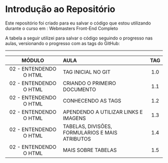 # Introdução ao Repositório
Este repositório foi criado para eu salvar o código que estou utilizando durante o curso em : Webmasters Front-End Completo 



<p>A tabela a seguir utilizei para salvar o código seguindo o progresso nas aulas, versionando o progresso com as tags do GitHub:<p>

----------------------------------------------------------

MÓDULO | AULA | TAG
:---------: | :----- | :---: |
02 - ENTENDENDO O HTML | TAG INICIAL NO GIT| 1.0
02 - ENTENDENDO O HTML | CRIANDO O PRIMEIRO DOCUMENTO  | 1.1
02 - ENTENDENDO O HTML | CONHECENDO AS TAGS | 1.2
02 - ENTENDENDO O HTML | APENDENDO A UTILIZAR LINKS E IMAGENS | 1.3 
02 - ENTENDENDO O HTML | TABELAS, DIVISÕES, FORMULARIOS E MAIS ATRIBUTOS | 1.4
02 - ENTENDENDO O HTML | MAIS SOBRE TABELAS | 1.5